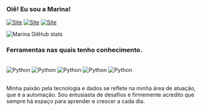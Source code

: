 ### Oiê! Eu sou a Marina!

[![Site](https://img.shields.io/badge/GitHub-100000?style=for-the-badge&logo=github&logoColor=white)](https://batistagalo.github.io/.)
[![Site](https://img.shields.io/badge/LinkedIn-0077B5?style=for-the-badge&logo=linkedin&logoColor=white)](https://www.linkedin.com/in/marinagalo/)
[![Site](https://img.shields.io/badge/Google-100000?style=for-the-badge&logo=google&logoColor=white)](batistagalo@gmail.com)

![Marina GitHub stats](https://github-readme-stats.vercel.app/api?username=batistagalo&show_icons=true&theme=dracula)

### Ferramentas nas quais tenho conhecimento.

<div style= 'display: inline_block'><br/>
    <img alt='Python' src='https://img.shields.io/badge/Python-3776AB?style=for-the-badge&logo=python&logoColor=white'>
    <img alt='Python' src='https://img.shields.io/badge/pandas-%23150458.svg?style=for-the-badge&logo=pandas&logoColor=white'>
    <img alt='Python' src='https://img.shields.io/badge/numpy-%23013243.svg?style=for-the-badge&logo=numpy&logoColor=white'>
    <img alt='Python' src='https://img.shields.io/badge/power_bi-F2C811?style=for-the-badge&logo=powerbi&logoColor=black'>
    <img alt='Python' src='https://img.shields.io/badge/Microsoft_Excel-217346?style=for-the-badge&logo=microsoft-excel&logoColor=white'>
</div><br>

Minha paixão pela tecnologia e dados se reflete na minha área de atuação, que é a automação. Sou entusiasta de desafios e firmemente acredito que sempre há espaço para aprender e crescer a cada dia.
